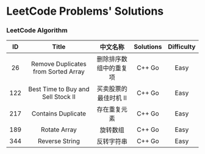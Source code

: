 # LeetCode Problems' Solutions

### LeetCode Algorithm
| ID | Title | 中文名称 | Solutions | Difficulty |
| :------: | :------: | :------: | :------: | :------: |
| 26 | Remove Duplicates from Sorted Array | 删除排序数组中的重复项 | C++ Go | Easy |
| 122 | Best Time to Buy and Sell Stock II | 买卖股票的最佳时机 II | C++ Go | Easy |
| 217 | Contains Duplicate | 存在重复元素 | C++ Go | Easy |
| 189 | Rotate Array | 旋转数组 | C++ Go | Easy |
| 344 | Reverse String | 反转字符串 | C++ Go | Easy |


